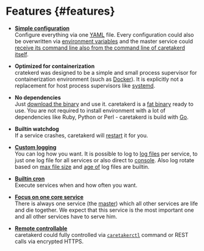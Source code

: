 # Features {#features}

* **[Simple configuration](#configuration.examples)**<br>
  Configure everything via one [YAML](https://en.wikipedia.org/wiki/YAML) file. Every configuration could also be overwritten via
  [environment variables](#configuration.environmentMapping) and the master service could
  [receive its command line also from the command line of caretakerd itself](#configuration.dataType.service.Service.command.special-master-handling).
  
* **Optimized for containerization**<br>
  cratekerd was designed to be a simple and small process supervisor for containerization environment (such as [Docker](https://en.wikipedia.org/wiki/Docker_\(software\))).
  It is explicitly not a replacement for host process supervisors like [systemd](https://en.wikipedia.org/wiki/Systemd).
  
* **No dependencies**<br>
  Just [download the binary](#downloads) and use it. caretakerd is a [fat binary](https://en.wikipedia.org/wiki/Fat_binary) ready to use.
  You are not required to install environment with a lot of dependencies like Ruby, Python or Perl - caretakerd is build with [Go](https://en.wikipedia.org/wiki/Go_\(programming_language\)).
    
* **Builtin watchdog**<br>
  If a service crashes, caretakerd will [restart](#configuration.dataType.service.Service.autoRestart) it for you.
  
* **[Custom logging](#configuration.dataType.logger.Logger)**<br>
  You can log how you want. It is possible to log to [log files](#configuration.dataType.logger.Logger.filename)
  per service, to just one log file for all services or also direct to [console](#configuration.dataType.logger.Logger.filename).
  Also log rotate based on [max file size](#configuration.dataType.logger.Logger.maxSizeInMb) and [age of](#configuration.dataType.logger.Logger.maxAgeInDays)
  log files are builtin.
  
* **[Builtin cron](#configuration.dataType.service.CronExpression)**<br>
  Execute services when and how often you want.
  
* **[Focus on one core service](#configuration.dataType.service.Type)**<br>
  There is always one service (the [master](#configuration.dataType.service.Type.master))
  which all other services are life and die together. We expect that this service is the most important one and all other services have to serve him.
  
* **[Remote controllable](#configuration.dataType.rpc.Rpc)**<br>
  caretakerd could fully controlled via [``caretakerctl``](#commands.caretakerctl) command or
  REST calls via encrypted HTTPS.
